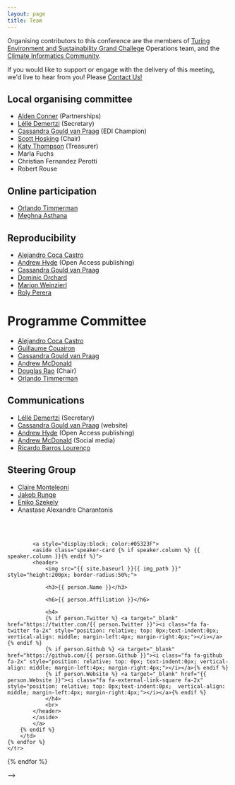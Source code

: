 ```yaml
---
layout: page
title: Team
---
```


Organising contributors to this conference are the members of [Turing Environment and Sustainability Grand Challege](https://www.turing.ac.uk/research/environment-and-sustainability) Operations team, and the [Climate Informatics Community](http://www.climateinformatics.org). 

If you would like to support or engage with the delivery of this meeting, we'd live to hear from you! Please [Contact Us!](../contact)

## Local organising committee
- [Alden Conner](https://www.turing.ac.uk/people/business-team/alden-conner) (Partnerships)
- [Léllé Demertzi](https://www.turing.ac.uk/people/business-team/lelle-demertzi) (Secretary)
- [Cassandra Gould van Praag](https://www.turing.ac.uk/people/researchers/cassandra-gould-van-praag) (EDI Champion)
- [Scott Hosking](https://www.turing.ac.uk/people/researchers/scott-hosking) (Chair)
- [Katy Thompson](https://www.turing.ac.uk/people/business-team/katy-thompson) (Treasurer)
- Marla Fuchs
- Christian Fernandez Perotti
- Robert Rouse

## Online participation
- [Orlando Timmerman](https://biomin.esc.cam.ac.uk/people/2023-Orlando-Timmerman/)
- [Meghna Asthana](https://www.turing.ac.uk/people/meghna-asthana)

## Reproducibility
- [Alejandro Coca Castro](https://www.turing.ac.uk/people/researchers/alejandro-coca-castro)
- [Andrew Hyde](https://www.linkedin.com/in/andrew-hyde-b8913957/?originalSubdomain=uk) (Open Access publishing)
- [Cassandra Gould van Praag](https://www.turing.ac.uk/people/researchers/cassandra-gould-van-praag)
- [Dominic Orchard](https://dorchard.github.io)
- [Marion Weinzierl](https://iccs.cam.ac.uk/about-marion-weinzierl)
- [Roly Perera](https://dynamicaspects.org/research/)

# Programme Committee
- [Alejandro Coca Castro](https://www.turing.ac.uk/people/researchers/alejandro-coca-castro)
- [Guillaume Couairon](https://gcouairon.github.io)
- [Cassandra Gould van Praag](https://www.turing.ac.uk/people/researchers/cassandra-gould-van-praag)
- [Andrew McDonald](https://ampersandmcd.com/)
- [Douglas Rao](https://ncics.org/people/douglas-rao/) (Chair)
- [Orlando Timmerman](https://biomin.esc.cam.ac.uk/people/2023-Orlando-Timmerman/)

## Communications
- [Léllé Demertzi](https://www.turing.ac.uk/people/business-team/lelle-demertzi) (Secretary)
- [Cassandra Gould van Praag](https://www.turing.ac.uk/people/researchers/cassandra-gould-van-praag) (website)
- [Andrew Hyde](https://www.linkedin.com/in/andrew-hyde-b8913957/?originalSubdomain=uk) (Open Access publishing)
- [Andrew McDonald](https://ampersandmcd.com/) (Social media)
- [Ricardo Barros Lourenço](https://about.me/ricardobarroslourenco) 

## Steering Group
- [Claire Monteleoni](https://www.colorado.edu/faculty/claire-monteleoni/)
- [Jakob Runge](https://www.jakob-runge.com)
- [Eniko Szekely](https://www.datascience.ch/people/eniko-szekely)
- Anastase Alexandre Charantonis


<!-- ## Governance
Governance processes for these committees are detailed here <mark>Coming soon: Governance link</mark> -->

<br>





<!-- ### A special thanks to our volunteers!
<p align="justify">
Our call for volunteers to help build a great Open Science Room was met with enthusiasm! We now have multiple teams up and running and we're very excited about what's next. We are so grateful to be part of such an engaging and helpful community. Thank you all!
</p> -->
<!-- <p align="justify">
Together with the OSR team, the wonderfully talented and hard-working volunteers below made significant contributions to the Open Science Room. We have greatly enjoyed working with them, and proud to have them in our community.
Have a look at their contact links and bios below, and give them a virtual high-five in the OSR!
</p> -->
<br>

<!-- <html>

{% assign volunteers = site.volunteers %}

{% assign n_rows = volunteers.size | divided_by:2 %}
<table class="people">
{% for row in (0..n_rows) %}
    <tr class="people">
    {% for col in (0..1) %}
        <td class="people">

        {% assign idx = row | times:2 | plus:col %}
        {% assign person = volunteers[idx] %}
        {% if person %}

            {% assign img_path = nil %}
            {% assign names = person.Name | downcase | split: " " %}
            {% assign img_path = site.baseurl | append: "/img/person_default.jpg" %}
            {% for file in site.static_files %}                
                {% if file.path contains names.first and file.path contains names[1] %}
                    {% assign img_path = file.path %}
                {% endif %}
            {% endfor %}

            <!--<a style="display:block; color:#05323F" href="{{ site.baseurl }}{{person.url}}">-->
            <a style="display:block; color:#05323F">
            <aside class="speaker-card {% if speaker.column %} {{ speaker.column }}{% endif %}">
            <header>
                <img src="{{ site.baseurl }}{{ img_path }}" style="height:200px; border-radius:50%;">

                <h3>{{ person.Name }}</h3>

                <h6>{{ person.Affiliation }}</h6>

                <h4>
                {% if person.Twitter %} <a target="_blank" href="https://twitter.com/{{ person.Twitter }}"><i class="fa fa-twitter fa-2x" style="position: relative; top: 0px;text-indent:0px;  vertical-align: middle; margin-left:4px; margin-right:4px;"></i></a> {% endif %}
                {% if person.Github %} <a target="_blank" href="https://github.com/{{ person.Github }}"><i class="fa fa-github fa-2x" style="position: relative; top: 0px; text-indent:0px; vertical-align: middle; margin-left:4px; margin-right:4px;"></i></a>{% endif %}
                {% if person.Website %} <a target="_blank" href="{{ person.Website }}"><i class="fa fa-external-link-square fa-2x" style="position: relative; top: 0px;text-indent:0px;  vertical-align: middle; margin-left:4px; margin-right:4px;"></i></a>{% endif %}
                </h4>
                <br>
            </header>
            </aside>
            </a>
        {% endif %}
        </td>
    {% endfor %}
    </tr>
{% endfor %}
</table>

</html> -->
